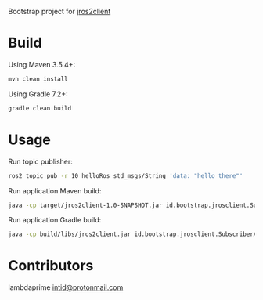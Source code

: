 Bootstrap project for [jros2client](https://github.com/lambdaprime/jros2client)

# Build

Using Maven 3.5.4+:

``` bash
mvn clean install
```

Using Gradle 7.2+:

``` bash
gradle clean build
```

# Usage

Run topic publisher:

``` bash
ros2 topic pub -r 10 helloRos std_msgs/String 'data: "hello there"'
```

Run application Maven build:

``` bash
java -cp target/jros2client-1.0-SNAPSHOT.jar id.bootstrap.jrosclient.SubscriberApp
```

Run application Gradle build:

``` bash
java -cp build/libs/jros2client.jar id.bootstrap.jrosclient.SubscriberApp
```

# Contributors

lambdaprime <intid@protonmail.com>

